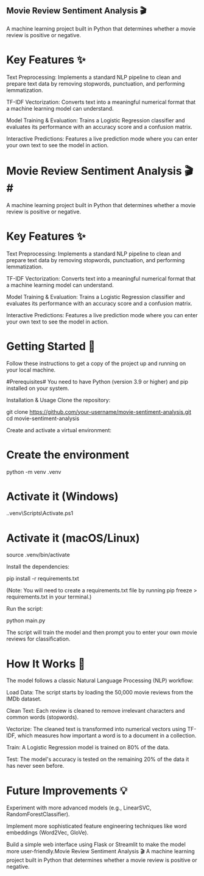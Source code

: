 **Movie Review Sentiment Analysis 🎬**
--------------------
A machine learning project built in Python that determines whether a movie review is positive or negative.

# Key Features ✨
Text Preprocessing: Implements a standard NLP pipeline to clean and prepare text data by removing stopwords, punctuation, and performing lemmatization.

TF-IDF Vectorization: Converts text into a meaningful numerical format that a machine learning model can understand.

Model Training & Evaluation: Trains a Logistic Regression classifier and evaluates its performance with an accuracy score and a confusion matrix.

Interactive Predictions: Features a live prediction mode where you can enter your own text to see the model in action.

# Movie Review Sentiment Analysis 🎬#
A machine learning project built in Python that determines whether a movie review is positive or negative.

# Key Features ✨
Text Preprocessing: Implements a standard NLP pipeline to clean and prepare text data by removing stopwords, punctuation, and performing lemmatization.

TF-IDF Vectorization: Converts text into a meaningful numerical format that a machine learning model can understand.

Model Training & Evaluation: Trains a Logistic Regression classifier and evaluates its performance with an accuracy score and a confusion matrix.

Interactive Predictions: Features a live prediction mode where you can enter your own text to see the model in action.

# Getting Started 🚀
Follow these instructions to get a copy of the project up and running on your local machine.

#Prerequisites#
You need to have Python (version 3.9 or higher) and pip installed on your system.

Installation & Usage
Clone the repository:

git clone https://github.com/your-username/movie-sentiment-analysis.git
cd movie-sentiment-analysis

Create and activate a virtual environment:

# Create the environment
python -m venv .venv

# Activate it (Windows)
.\.venv\Scripts\Activate.ps1

# Activate it (macOS/Linux)
source .venv/bin/activate

Install the dependencies:

pip install -r requirements.txt

(Note: You will need to create a requirements.txt file by running pip freeze > requirements.txt in your terminal.)

Run the script:

python main.py

The script will train the model and then prompt you to enter your own movie reviews for classification.

# How It Works 🤖
The model follows a classic Natural Language Processing (NLP) workflow:

Load Data: The script starts by loading the 50,000 movie reviews from the IMDb dataset.

Clean Text: Each review is cleaned to remove irrelevant characters and common words (stopwords).

Vectorize: The cleaned text is transformed into numerical vectors using TF-IDF, which measures how important a word is to a document in a collection.

Train: A Logistic Regression model is trained on 80% of the data.

Test: The model's accuracy is tested on the remaining 20% of the data it has never seen before.

# Future Improvements 💡
Experiment with more advanced models (e.g., LinearSVC, RandomForestClassifier).

Implement more sophisticated feature engineering techniques like word embeddings (Word2Vec, GloVe).

Build a simple web interface using Flask or Streamlit to make the model more user-friendly.Movie Review Sentiment Analysis 🎬
A machine learning project built in Python that determines whether a movie review is positive or negative.
